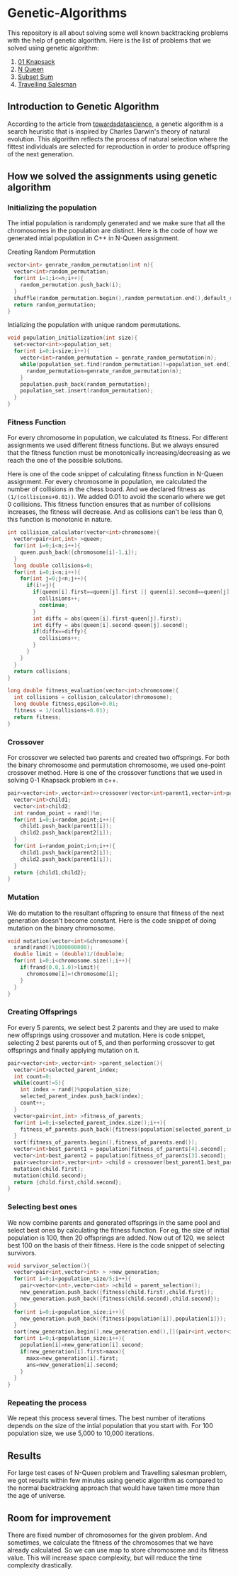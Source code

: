 # Genetic-Algorithms
This repository is all about solving some well known backtracking problems with the help of genetic algorithm. Here is the list of problems that we solved using genetic algorithm:

1. [01 Knapsack](https://github.com/Ujjk29/Genetic-Algorithms/tree/main/01%20Knapsack)
2. [N Queen](https://github.com/Ujjk29/Genetic-Algorithms/tree/main/N%20Queen)
3. [Subset Sum](https://github.com/Ujjk29/Genetic-Algorithms/tree/main/Subset%20Sum)
4. [Travelling Salesman](https://github.com/Ujjk29/Genetic-Algorithms/tree/main/Travelling%20Salesman)

## Introduction to Genetic Algorithm
According to the article from [towardsdatascience](https://towardsdatascience.com/introduction-to-genetic-algorithms-including-example-code-e396e98d8bf3#:~:text=A%20genetic%20algorithm%20is%20a,offspring%20of%20the%20next%20generation.), a genetic algorithm is a search heuristic that is inspired by Charles Darwin's theory of natural evolution. This algorithm reflects the process of natural selection where the fittest individuals are selected for reproduction in order to produce offspring of the next generation.

## How we solved the assignments using genetic algorithm

### Initializing the population
The intial population is randomply generated and we make sure that all the chromosomes in the population are distinct. Here is the code of how we generated intial population in C++ in N-Queen assignment.

Creating Random Permutation
```cpp
vector<int> genrate_random_permutation(int n){
  vector<int>random_permutation;
  for(int i=1;i<=n;i++){
    random_permutation.push_back(i);
  }
  shuffle(random_permutation.begin(),random_permutation.end(),default_random_engine(rand()%100000000));
  return random_permutation;
}
```

Intializing the population with unique random permutations.
```cpp
void population_initialization(int size){
  set<vector<int>>population_set;
  for(int i=0;i<size;i++){
    vector<int>random_permutation = genrate_random_permutation(n);
    while(population_set.find(random_permutation)!=population_set.end()){
      random_permutation=genrate_random_permutation(n);
    }
    population.push_back(random_permutation);
    population_set.insert(random_permutation);
  }
}
```

### Fitness Function
For every chromosome in population, we calculated its fitness. For different assignments we used different fitness functions. But we always ensured that the fitness function must be monotonically increasing/decreasing as we reach the one of the possible solutions.

Here is one of the code snippet of calculating fitness function in N-Queen assignment. For every chromosome in population, we calculated the number of collisions in the chess board. And we declared fitness as ```(1/(collisions+0.01))```. We added 0.01 to avoid the scenario where we get 0 collisions. This fitness function ensures that as number of collisions increases, the fitness will decrease. And as collisions can't be less than 0, this function is monotonic in nature.
```cpp
int collision_calculator(vector<int>chromosome){
  vector<pair<int,int> >queen;
  for(int i=0;i<n;i++){
    queen.push_back({chromosome[i]-1,i});
  }
  long double collisions=0;
  for(int i=0;i<n;i++){
    for(int j=0;j<n;j++){
      if(i!=j){
        if(queen[i].first==queen[j].first || queen[i].second==queen[j].second){
          collisions++;
          continue;
        }
        int diffx = abs(queen[i].first-queen[j].first);
        int diffy = abs(queen[i].second-queen[j].second);
        if(diffx==diffy){
          collisions++;
        }
      }
    }
  }
  return collisions;
}
```

```cpp
long double fitness_evaluation(vector<int>chromosome){
  int collisions = collision_calculator(chromosome);
  long double fitness,epsilon=0.01;
  fitness = 1/(collisions+0.01);
  return fitness; 
}
```

### Crossover
For crossover we selected two parents and created two offsprings. For both the binary chromosome and permutation chromosome, we used one-point crossover method. Here is one of the crossover functions that we used in solving 0-1 Knapsack problem in c++.

```cpp
pair<vector<int>,vector<int>>crossover(vector<int>parent1,vector<int>parent2){
  vector<int>child1;
  vector<int>child2;
  int random_point = rand()%n;
  for(int i=0;i<random_point;i++){
    child1.push_back(parent1[i]);
    child2.push_back(parent2[i]);
  }
  for(int i=random_point;i<n;i++){
    child1.push_back(parent2[i]);
    child2.push_back(parent1[i]);
  }
  return {child1,child2};
}
```

### Mutation
We do mutation to the resultant offspring to ensure that fitness of the next generation doesn't become constant. Here is the code snippet of doing mutation on the binary chromosome.

```cpp
void mutation(vector<int>&chromosome){
  srand(rand()%1000000000);
  double limit = (double)1/(double)n;
  for(int i=0;i<chromosome.size();i++){
    if(frand(0.0,1.0)>limit){
      chromosome[i]=!chromosome[i];
    }
  }
}
```

### Creating Offsprings
For every 5 parents, we select best 2 parents and they are used to make new offsprings using crossover and mutation. Here is code snippet, selecting 2 best parents out of 5, and then performing crossover to get offsprings and finally applying mutation on it.

```cpp
pair<vector<int>,vector<int> >parent_selection(){
  vector<int>selected_parent_index;
  int count=0;
  while(count!=5){
    int index = rand()%population_size;
    selected_parent_index.push_back(index);
    count++;
  }
  vector<pair<int,int> >fitness_of_parents;
  for(int i=0;i<selected_parent_index.size();i++){
    fitness_of_parents.push_back({fitness(population[selected_parent_index[i]]),selected_parent_index[i]});
  }
  sort(fitness_of_parents.begin(),fitness_of_parents.end());
  vector<int>best_parent1 = population[fitness_of_parents[4].second];
  vector<int>best_parent2 = population[fitness_of_parents[3].second];
  pair<vector<int>,vector<int> >child = crossover(best_parent1,best_parent2);
  mutation(child.first);
  mutation(child.second);
  return {child.first,child.second};
}
```

### Selecting best ones
We now combine parents and generated offsprings in the same pool and select best ones by calculating the fitness function. For eg, the size of initial population is 100, then 20 offsprings are added. Now out of 120, we select best 100 on the basis of their fitness. Here is the code snippet of selecting survivors.

```cpp
void survivor_selection(){
  vector<pair<int,vector<int> > >new_generation;
  for(int i=0;i<population_size/5;i++){
    pair<vector<int>,vector<int> >child = parent_selection();
    new_generation.push_back({fitness(child.first),child.first});
    new_generation.push_back({fitness(child.second),child.second});
  }
  for(int i=0;i<population_size;i++){
    new_generation.push_back({fitness(population[i]),population[i]});
  }
  sort(new_generation.begin(),new_generation.end(),[](pair<int,vector<int> >a,pair<int,vector<int> >b)->bool{return a.first>b.first;});
  for(int i=0;i<population_size;i++){
    population[i]=new_generation[i].second;
    if(new_generation[i].first>maxx){
      maxx=new_generation[i].first;
      ans=new_generation[i].second;
    }
  }
}
```

### Repeating the process
We repeat this process several times. The best number of iterations depends on the size of the intial population that you start with. For 100 population size, we use 5,000 to 10,000 iterations. 

## Results
For large test cases of N-Queen problem and Travelling salesman problem, we got results within few minutes using genetic algorithm as compared to the normal backtracking approach that would have taken time more than the age of universe.

## Room for improvement
There are fixed number of chromosomes for the given problem. And sometimes, we calculate the fitness of the chromosomes that we have already calculated. So we can use map to store chromosome and its fitness value. This will increase space complexity, but will reduce the time complexity drastically.

